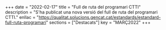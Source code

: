 +++
date = "2022-02-17"
title = "Full de ruta del programari CTTI"
description = "S'ha publicat una nova versió del full de ruta del programari CTTI."
enllac = "https://qualitat.solucions.gencat.cat/estandards/estandard-full-ruta-programari"
sections    = ["Destacats"]
key = "MARÇ2022"
+++
